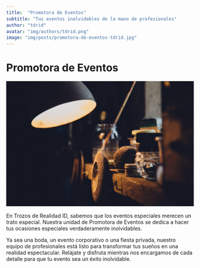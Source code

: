 ```yaml
---
title:  "Promotora de Eventos"
subtitle: "Tus eventos inolvidables de la mano de profesionales"
author: "tdrid"
avatar: "img/authors/tdrid.png"
image: "img/posts/promotora-de-eventos-tdrid.jpg"
---
```

<!-- Imagen: Incluye una imagen que represente un evento emocionante y memorable. -->

# Promotora de Eventos
![Evento Emocionante](img/posts/promotora-de-eventos-tdrid.jpg)

En Trozos de Realidad ID, sabemos que los eventos especiales merecen un trato especial. Nuestra unidad de Promotora de Eventos se dedica a hacer tus ocasiones especiales verdaderamente inolvidables.

Ya sea una boda, un evento corporativo o una fiesta privada, nuestro equipo de profesionales está listo para transformar tus sueños en una realidad espectacular. Relájate y disfruta mientras nos encargamos de cada detalle para que tu evento sea un éxito inolvidable.
